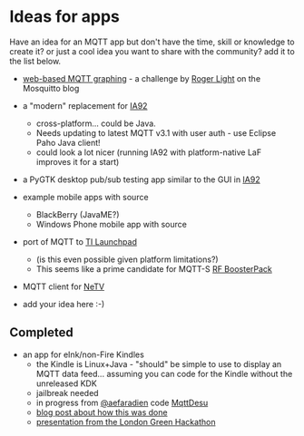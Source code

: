 # Ideas for apps

Have an idea for an MQTT app but don't have the time, skill or knowledge to create it? or just a cool idea you want to share with the community? add it to the list below.


*  [web-based MQTT graphing](http://mosquitto.org/2012/01/challenge-web-based-mqtt-graphing/) - a challenge by [Roger Light](http://twitter.com/ralight) on the Mosquitto blog

*  a "modern" replacement for [IA92](IA92)
    * cross-platform... could be Java.
    * Needs updating to latest MQTT v3.1 with user auth - use Eclipse Paho Java client!
    * could look a lot nicer (running IA92 with platform-native LaF improves it for a start)

*  a PyGTK desktop pub/sub testing app similar to the GUI in [IA92](IA92)

*  example mobile apps with source
    * BlackBerry (JavaME?) 
    * Windows Phone mobile app with source

*  port of MQTT to [TI Launchpad](http://processors.wiki.ti.com/index.php/MSP430_LaunchPad_%28MSP-EXP430G2%29)
    * (is this even possible given platform limitations?)
    * This seems like a prime candidate for MQTT-S [RF BoosterPack](http://www.ti.com/tool/430boost-cc110l)

*  MQTT client for [NeTV](http://wiki.chumby.com/index.php/What_is_NeTV)

*  add your idea here :-)
## Completed

*  an app for eInk/non-Fire Kindles
    * the Kindle is Linux+Java - "should" be simple to use to display an MQTT data feed... assuming you can code for the Kindle without the unreleased KDK
    * jailbreak needed
    * in progress from [@aefaradien](http://twitter.com/aefaradien) code [MqttDesu](https///gitorious.org/mqttdesu)
    * [blog post about how this was done](http://vaguehope.com/2012/01/mqtt-kindlet/)
    * [presentation from the London Green Hackathon](http://lanyrd.com/spghg)

